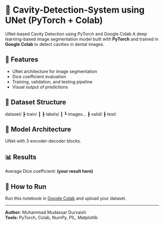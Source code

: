 # 🦷 Cavity-Detection-System using UNet (PyTorch + Colab)
UNet-based Cavity Detection using PyTorch and Google Colab
A deep learning-based image segmentation model built with **PyTorch** and trained in **Google Colab** to detect cavities in dental images.

## 🚀 Features
- UNet architecture for image segmentation  
- Dice coefficient evaluation  
- Training, validation, and testing pipeline  
- Visual output of predictions  

## 📂 Dataset Structure
dataset/
┣ train/
┃ ┣ labels/
┃ ┗ images...
┣ valid/
┣ test/

## 🧠 Model Architecture
UNet with 3 encoder-decoder blocks.

## 📊 Results
Average Dice coefficient: **(your result here)**

## 📘 How to Run
Run this notebook in [Google Colab](https://colab.research.google.com/) and upload your dataset.

---
**Author:** Muhammad Mudassar Durvaish  
**Tools:** PyTorch, Colab, NumPy, PIL, Matplotlib
